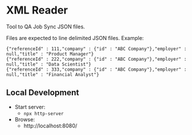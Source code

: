 # XML Reader

Tool to QA Job Sync JSON files.

Files are expected to line delimited JSON files. Example:

```
{"referenceId" : 111,"company" : {"id" : "ABC Company"},"employer" : null,"title" : "Product Manager"}
{"referenceId" : 222,"company" : {"id" : "ABC Company"},"employer" : null,"title" : "Data Scientist"}
{"referenceId" : 333,"company" : {"id" : "ABC Company"},"employer" : null,"title" : "Financial Analyst"}
```

## Local Development

- Start server:
  - `npx http-server`
- Browse:
  - http://localhost:8080/
